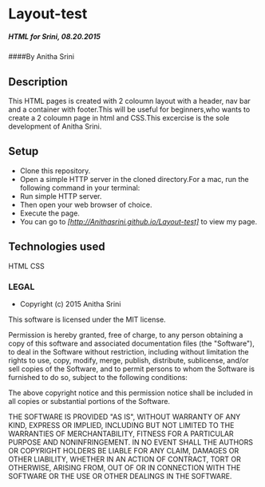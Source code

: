 # Layout-test
##### HTML for Srini, 08.20.2015

####By Anitha Srini

## Description
 
This HTML pages is created with 2 coloumn layout with a header, nav bar and a container with footer.This will be useful for beginners,who wants to create a 2 coloumn page in html and CSS.This excercise is the sole development of Anitha Srini.
 
## Setup
 
 * Clone this repository.
 * Open a simple HTTP server in the cloned directory.For a mac, run the following command in your terminal:
 * Run simple HTTP server.
 * Then open your web browser of choice.
 * Execute the page.
 * You can go to *[http://Anithasrini.github.io/Layout-test]* to view my page.
  
 
## Technologies used
 
HTML
CSS
 
### LEGAL

* Copyright (c) 2015 Anitha Srini
 
This software is licensed under the MIT license.

Permission is hereby granted, free of charge, to any person obtaining a copy
of this software and associated documentation files (the "Software"), to deal
in the Software without restriction, including without limitation the rights
to use, copy, modify, merge, publish, distribute, sublicense, and/or sell
copies of the Software, and to permit persons to whom the Software is
furnished to do so, subject to the following conditions:

The above copyright notice and this permission notice shall be included in
all copies or substantial portions of the Software.

THE SOFTWARE IS PROVIDED "AS IS", WITHOUT WARRANTY OF ANY KIND, EXPRESS OR
IMPLIED, INCLUDING BUT NOT LIMITED TO THE WARRANTIES OF MERCHANTABILITY,
FITNESS FOR A PARTICULAR PURPOSE AND NONINFRINGEMENT. IN NO EVENT SHALL THE
AUTHORS OR COPYRIGHT HOLDERS BE LIABLE FOR ANY CLAIM, DAMAGES OR OTHER
LIABILITY, WHETHER IN AN ACTION OF CONTRACT, TORT OR OTHERWISE, ARISING FROM,
OUT OF OR IN CONNECTION WITH THE SOFTWARE OR THE USE OR OTHER DEALINGS IN
THE SOFTWARE.
 
 
 
 
 
